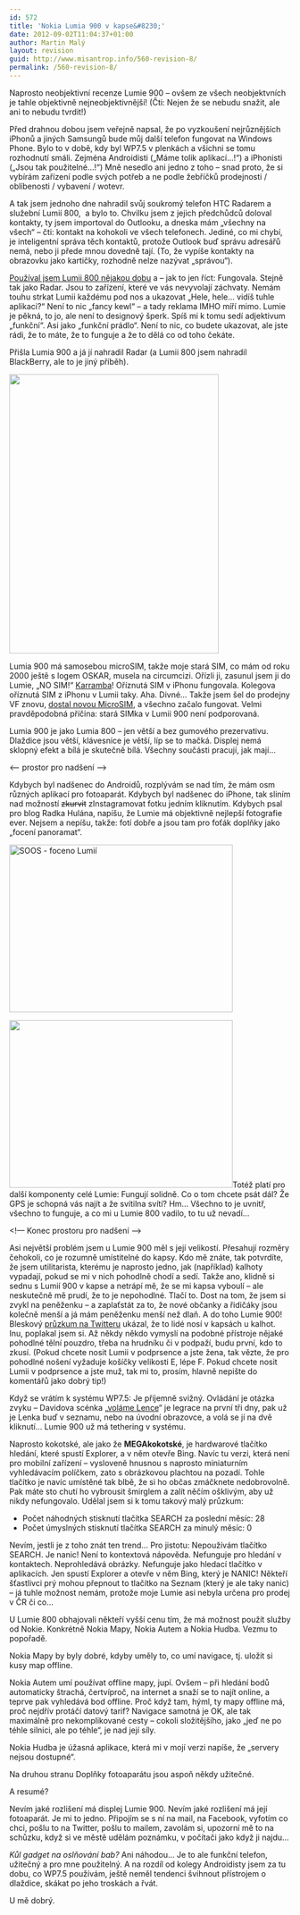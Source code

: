 ```yaml
---
id: 572
title: 'Nokia Lumia 900 v kapse&#8230;'
date: 2012-09-02T11:04:37+01:00
author: Martin Malý
layout: revision
guid: http://www.misantrop.info/560-revision-8/
permalink: /560-revision-8/
---
```

Naprosto neobjektivní recenze Lumie 900 &#8211; ovšem ze všech neobjektvních je tahle objektivně nejneobjektivnější! (Čti: Nejen že se nebudu snažit, ale ani to nebudu tvrdit!)

<!--more-->

Před drahnou dobou jsem veřejně napsal, že po vyzkoušení nejrůznějších iPhonů a jiných Samsungů bude můj další telefon fungovat na Windows Phone. Bylo to v době, kdy byl WP7.5 v plenkách a všichni se tomu rozhodnutí smáli. Zejména Androidisti (&#8222;Máme tolik aplikací&#8230;!&#8220;) a iPhonisti (&#8222;Jsou tak použitelné&#8230;!&#8220;) Mně nesedlo ani jedno z toho &#8211; snad proto, že si vybírám zařízení podle svých potřeb a ne podle žebříčků prodejnosti / oblíbenosti / vybavení / wotevr.

A tak jsem jednoho dne nahradil svůj soukromý telefon HTC Radarem a služební Lumií 800,  a bylo to. Chvilku jsem z jejich předchůdců doloval kontakty, ty jsem importoval do Outlooku, a dneska mám &#8222;všechny na všech&#8220; &#8211; čti: kontakt na kohokoli ve všech telefonech. Jediné, co mi chybí, je inteligentní správa těch kontaktů, protože Outlook buď správu adresářů nemá, nebo ji přede mnou dovedně tají. (To, že vypíše kontakty na obrazovku jako kartičky, rozhodně nelze nazývat &#8222;správou&#8220;).

[Používal jsem Lumii 800 nějakou dobu](http://www.misantrop.info/proc-si-koupit-lumii-800/) a &#8211; jak to jen říct: Fungovala. Stejně tak jako Radar. Jsou to zařízení, které ve vás nevyvolají záchvaty. Nemám touhu strkat Lumii každému pod nos a ukazovat &#8222;Hele, hele&#8230; vidíš tuhle aplikaci?&#8220; Není to nic &#8222;fancy kewl&#8220; &#8211; a tady reklama IMHO míří mimo. Lumie je pěkná, to jo, ale není to designový šperk. Spíš mi k tomu sedí adjektivum &#8222;funkční&#8220;. Asi jako &#8222;funkční prádlo&#8220;. Není to nic, co budete ukazovat, ale jste rádi, že to máte, že to funguje a že to dělá co od toho čekáte.

Přišla Lumia 900 a já jí nahradil Radar (a Lumii 800 jsem nahradil BlackBerry, ale to je jiný příběh).

<a href="http://www.misantrop.info/nokia-lumia-900-v-kapse/wp_000176/" rel="attachment wp-att-564"><img class="aligncenter size-medium wp-image-564" title="WP_000176" src="http://www.misantrop.info/wp-content/uploads/2012/09/WP_000176-375x500.jpg" alt="" width="375" height="500" srcset="https://www.misantrop.info/wp-content/uploads/2012/09/WP_000176-375x500.jpg 375w, https://www.misantrop.info/wp-content/uploads/2012/09/WP_000176-150x200.jpg 150w, https://www.misantrop.info/wp-content/uploads/2012/09/WP_000176.jpg 538w" sizes="(max-width: 375px) 100vw, 375px" /></a>

Lumia 900 má samosebou microSIM, takže moje stará SIM, co mám od roku 2000 ještě s logem OSKAR, musela na circumcizi. Ořízli ji, zasunul jsem ji do Lumie, &#8222;NO SIM!&#8220; [Karramba](https://twitter.com/adent/status/228086101598953472)! Oříznutá SIM v iPhonu fungovala. Kolegova oříznutá SIM z iPhonu v Lumii taky. Aha. Divné&#8230; Takže jsem šel do prodejny VF znovu, [dostal novou MicroSIM](https://twitter.com/adent/status/228154504896475136), a všechno začalo fungovat. Velmi pravděpodobná příčina: stará SIMka v Lumii 900 není podporovaná.

Lumia 900 je jako Lumia 800 &#8211; jen větší a bez gumového prezervativu. Dlaždice jsou větší, klávesnice je větší, líp se to mačká. Displej nemá sklopný efekt a bílá je skutečně bílá. Všechny součásti pracují, jak mají&#8230;

<&#8212; prostor pro nadšení &#8212;>

Kdybych byl nadšenec do Androidů, rozplývám se nad tím, že mám osm různých aplikací pro fotoaparát. Kdybych byl nadšenec do iPhone, tak sliním nad možností <del>zkurvit</del> zInstagramovat fotku jedním kliknutím. Kdybych psal pro blog Radka Hulána, napíšu, že Lumie má objektivně nejlepší fotografie ever. Nejsem a nepíšu, takže: fotí dobře a jsou tam pro foťák doplňky jako &#8222;focení panoramat&#8220;.

<a href="http://www.misantrop.info/nokia-lumia-900-v-kapse/wp_000134/" rel="attachment wp-att-562"><img class="aligncenter size-full wp-image-562" title="WP_000134" src="http://www.misantrop.info/wp-content/uploads/2012/09/WP_000134.jpg" alt="SOOS - foceno Lumií" width="400" height="300" srcset="https://www.misantrop.info/wp-content/uploads/2012/09/WP_000134.jpg 400w, https://www.misantrop.info/wp-content/uploads/2012/09/WP_000134-200x150.jpg 200w" sizes="(max-width: 400px) 100vw, 400px" /></a>

<a href="http://www.misantrop.info/nokia-lumia-900-v-kapse/wp_000128/" rel="attachment wp-att-563"><img class="aligncenter size-full wp-image-563" title="WP_000128" src="http://www.misantrop.info/wp-content/uploads/2012/09/WP_000128.jpg" alt="" width="400" height="300" srcset="https://www.misantrop.info/wp-content/uploads/2012/09/WP_000128.jpg 400w, https://www.misantrop.info/wp-content/uploads/2012/09/WP_000128-200x150.jpg 200w" sizes="(max-width: 400px) 100vw, 400px" /></a>Totéž platí pro další komponenty celé Lumie: Fungují solidně. Co o tom chcete psát dál? Že GPS je schopná vás najít a že svítilna svítí? Hm&#8230; Všechno to je uvnitř, všechno to funguje, a co mi u Lumie 800 vadilo, to tu už nevadí&#8230;

<!&#8212; Konec prostoru pro nadšení &#8212;>

Asi největší problém jsem u Lumie 900 měl s její velikostí. Přesahují rozměry čehokoli, co je rozumně umístitelné do kapsy. Kdo mě znáte, tak potvrdíte, že jsem utilitarista, kterému je naprosto jedno, jak (například) kalhoty vypadají, pokud se mi v nich pohodlně chodí a sedí. Takže ano, klidně si sednu s Lumií 900 v kapse a netrápí mě, že se mi kapsa vyboulí &#8211; ale neskutečně mě prudí, že to je nepohodlné. Tlačí to. Dost na tom, že jsem si zvykl na peněženku &#8211; a zaplaťstát za to, že nové občanky a řidičáky jsou kolečně menší a já mám peněženku menší než dlaň. A do toho Lumie 900! Bleskový [průzkum na Twitteru](https://twitter.com/adent/status/227745427896807425) ukázal, že to lidé nosí v kapsách u kalhot. Inu, poplakal jsem si. Až někdy někdo vymyslí na podobné přístroje nějaké pohodlné tělní pouzdro, třeba na hrudníku či v podpaží, budu první, kdo to zkusí. (Pokud chcete nosit Lumii v podprsence a jste žena, tak vězte, že pro pohodlné nošení vyžaduje košíčky velikosti E, lépe F. Pokud chcete nosit Lumii v podprsence a jste muž, tak mi to, prosím, hlavně nepište do komentářů jako dobrý tip!)

Když se vrátím k systému WP7.5: Je příjemně svižný. Ovládání je otázka zvyku &#8211; Davidova scénka &#8222;[voláme Lence](http://www.latrine.cz/windows-phone-dil-1-volani-lence)&#8220; je legrace na první tři dny, pak už je Lenka buď v seznamu, nebo na úvodní obrazovce, a volá se jí na dvě kliknutí&#8230; Lumie 900 už má tethering v systému.

Naprosto kokotské, ale jako že **MEGAkokotské**, je hardwarové tlačítko hledání, které spustí Explorer, a v něm otevře Bing. Navíc tu verzi, která není pro mobilní zařízení &#8211; vysloveně hnusnou s naprosto miniaturním vyhledávacím políčkem, zato s obrázkovou plachtou na pozadí. Tohle tlačítko je navíc umístěné tak blbě, že si ho občas zmáčknete nedobrovolně. Pak máte sto chutí ho vybrousit šmirglem a zalít něčím ošklivým, aby už nikdy nefungovalo. Udělal jsem si k tomu takový malý průzkum:

  * Počet náhodných stisknutí tlačítka SEARCH za poslední měsíc: 28
  * Počet úmyslných stisknutí tlačítka SEARCH za minulý měsíc: 0

Nevím, jestli je z toho znát ten trend&#8230; Pro jistotu: Nepoužívám tlačítko SEARCH. Je nanic! Není to kontextová nápověda. Nefunguje pro hledání v kontaktech. Neprohledává obrázky. Nefunguje jako hledací tlačítko v aplikacích. Jen spustí Explorer a otevře v něm Bing, který je NANIC! Někteří šťastlivci prý mohou přepnout to tlačítko na Seznam (který je ale taky nanic) &#8211; já tuhle možnost nemám, protože moje Lumie asi nebyla určena pro prodej v ČR či co&#8230;

U Lumie 800 obhajovali někteří vyšší cenu tím, že má možnost použít služby od Nokie. Konkrétně Nokia Mapy, Nokia Autem a Nokia Hudba. Vezmu to popořadě.

Nokia Mapy by byly dobré, kdyby uměly to, co umí navigace, tj. uložit si kusy map offline.

Nokia Autem umí používat offline mapy, jupí. Ovšem &#8211; při hledání bodů automaticky štrachá, čertvíproč, na internet a snaží se to najít online, a teprve pak vyhledává bod offline. Proč když tam, hýml, ty mapy offline má, proč nejdřív protáčí datový tarif? Navigace samotná je OK, ale tak maximálně pro nekomplikované cesty &#8211; cokoli složitějšího, jako &#8222;jeď ne po téhle silnici, ale po téhle&#8220;, je nad její síly.

Nokia Hudba je úžasná aplikace, která mi v mojí verzi napíše, že &#8222;servery nejsou dostupné&#8220;.

Na druhou stranu Doplňky fotoaparátu jsou aspoň někdy užitečné.

A resumé?

Nevím jaké rozlišení má displej Lumie 900. Nevím jaké rozlišení má její fotoaparát. Je mi to jedno. Připojím se s ní na mail, na Facebook, vyfotím co chci, pošlu to na Twitter, pošlu to mailem, zavolám si, upozorní mě to na schůzku, když si ve městě udělám poznámku, v počítači jako když ji najdu&#8230;

_Kůl gadget na oslňování bab?_ Ani náhodou&#8230; Je to ale funkční telefon, užitečný a pro mne použitelný. A na rozdíl od kolegy Androidisty jsem za tu dobu, co WP7.5 používám, ještě neměl tendenci švihnout přístrojem o dlaždice, skákat po jeho troskách a řvát.

U mě dobrý.